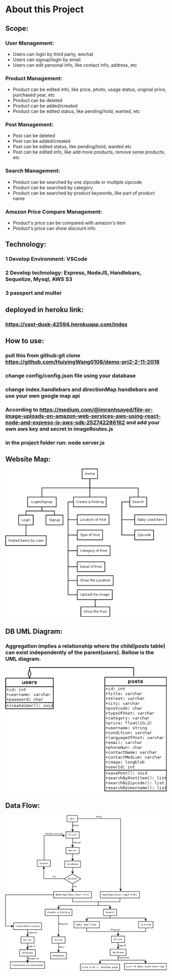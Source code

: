 # About this Project
## Scope:
### User Management:
+ Users can login by third party, wechat
+ Users can signup/login by email
+ Users can edit personal info, like contact info, address, etc

### Product Management:
+ Product can be edited info, like price, photo, usage status, original price, purchased year, etc
+ Product can be deleted
+ Product can be added/created
+ Product can be edited status, like pending/hold, wanted, etc

### Post Management:
+ Post can be deleted
+ Post can be added/created
+ Post can be edited status, like pending/hold, wanted etc
+ Post can be edited info, like add more products, remove some products, etc

### Search Management:
+ Product can be searched by one zipcode or multiple zipcode
+ Product can be searched by category
+ Product can be searched by product keywords, like part of product name

### Amazon Price Compare Management:
+ Product's price can be compared with amazon's item
+ Product's price can show discount info

## Technology:
### 1 Develop Environment: VSCode
### 2 Develop technology: Express, NodeJS, Handlebars, Sequelize, Mysql, AWS S3
### 3 passport and multer
## deployed in heroku link:
### https://vast-dusk-42594.herokuapp.com/index
## How to use:
### pull this from github:git clone https://github.com/HuiyingWang0108/demo-prj2-2-11-2018
### change config/config.json file using your database
### change index.handlebars and directionMap.handlebars and use your own google map api
### According to https://medium.com/@imranhsayed/file-or-image-uploads-on-amazon-web-services-aws-using-react-node-and-express-js-aws-sdk-252742286162 and add your own aws key and secret in imageRoutes.js
### in the project folder run: node server.js
## Website Map:

![alt text](https://github.com/HuiyingWang0108/prj2Demo/blob/master/siteFlowMap/siteMap.png)

## DB UML Diagram:
### Aggregation implies a relationship where the child(posts table) can exist independently of the parent(users). Bellow is the UML diagram.

![alt text](https://github.com/HuiyingWang0108/prj2Demo/blob/master/siteFlowMap/db.png)

## Data Flow:

![alt text](https://github.com/HuiyingWang0108/prj2Demo/blob/master/siteFlowMap/dataFlow.png)
